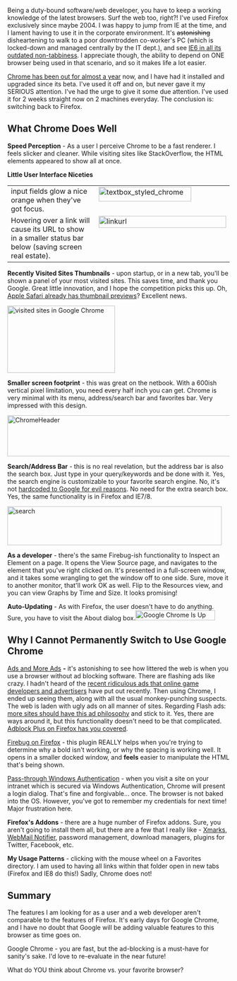 <!--{Title:"Google Chrome - Please Be Better For Glorious Web Usage", PublishedOn:"2009-07-25T08:44:04", Intro:"Being a duty-bound software/web developer, you have to keep a working knowledge of the latest browse"} -->

<span>
  <p>Being a duty-bound software/web developer, you have to keep a working knowledge of the latest browsers. Surf the web too, right?! I've used Firefox exclusively since maybe 2004. I was happy to jump from IE at the time, and I lament having to use it in the corporate environment. It's <strike>astonishing</strike> disheartening to walk to a poor downtrodden co-worker's PC (which is locked-down and managed centrally by the IT dept.), and see <a href="http://www.stoplivinginthepast.com/">IE6 in all its outdated non-tabbiness</a>. I appreciate though, the ability to depend on ONE browser being used in that scenario, and so it makes life a lot easier. </p>
  <p>
    <a href="http://en.wikipedia.org/wiki/Google_chrome">Chrome has been out for almost a year</a> now, and I have had it installed and upgraded since its beta. I've used it off and on, but never gave it my SERIOUS attention. I've had the urge to give it some due attention. I've used it for 2 weeks straight now on 2 machines everyday. The conclusion is: switching back to Firefox.</p>
  <h2>What Chrome Does Well </h2>
  <p>
    <strong>Speed Perception</strong> - As a user I perceive Chrome to be a fast renderer. I feels slicker and cleaner. While visiting sites like StackOverflow, the HTML elements appeared to show all at once.</p>
  <p>
    <strong>Little User Interface Niceties</strong>
  </p>
  <table border="0" cellspacing="0" cellpadding="2" width="722">
    <tbody>
      <tr>
        <td valign="top" width="473">input fields glow a nice orange when they've got focus.</td>
        <td valign="top" width="247">
          <img style="border-right-width: 0px; display: inline; border-top-width: 0px; border-bottom-width: 0px; border-left-width: 0px" title="textbox_styled_chrome" border="0" alt="textbox_styled_chrome" src="http://devtxt.com/blog/blogimg/GoogleChromeWantItButPleaseChange_13264/textbox_styled_chrome.png" width="210" height="33" />
        </td>
      </tr>
      <tr>
        <td valign="top" width="473">Hovering over a link will cause its URL to show in a smaller status bar below (saving screen real estate). </td>
        <td valign="top" width="247">
          <img style="border-right-width: 0px; display: inline; border-top-width: 0px; border-bottom-width: 0px; border-left-width: 0px" title="linkurl" border="0" alt="linkurl" src="http://devtxt.com/blog/blogimg/GoogleChromeWantItButPleaseChange_13264/linkurl.png" width="289" height="27" />
        </td>
      </tr>
    </tbody>
  </table>
  <p></p>
  <p>
    <strong>Recently Visited Sites Thumbnails</strong> - upon startup, or in a new tab, you'll be shown a panel of your most visited sites. This saves time, and thank you Google. Great little innovation, and I hope the competition picks this up. Oh, <a href="http://images.macnn.com/esta/content/0902/safari4-topsites.jpg">Apple Safari already has thumbnail previews</a>? Excellent news.</p>
  <p>
    <img style="border-right-width: 0px; display: inline; border-top-width: 0px; border-bottom-width: 0px; border-left-width: 0px" title="visited sites in Google Chrome" border="0" alt="visited sites in Google Chrome" src="http://devtxt.com/blog/blogimg/GoogleChromeWantItButPleaseChange_13264/visited.png" width="244" height="152" />
  </p>
  <p>
    <strong>Smaller screen footprint</strong> - this was great on the netbook. With a 600ish vertical pixel limitation, you need every half inch you can get. Chrome is very minimal with its menu, address/search bar and favorites bar. Very impressed with this design.</p>
  <p>
    <img style="border-right-width: 0px; display: inline; border-top-width: 0px; border-bottom-width: 0px; border-left-width: 0px" title="ChromeHeader" border="0" alt="ChromeHeader" src="http://devtxt.com/blog/blogimg/GoogleChromeWantItButPleaseChange_13264/ChromeHeader.png" width="597" height="93" />
  </p>
  <p>
    <strong>Search/Address Bar</strong> - this is no real revelation, but the address bar is also the search box. Just type in your query/keywords and be done with it. Yes, the search engine is customizable to your favorite search engine. No, it's not <a href="http://www.wired.com/wired/archive/11.01/google_pr.html">hardcoded to Google for evil reasons</a>. No need for the extra search box. Yes, the same functionality is in Firefox and IE7/8.</p>
  <p>
    <img style="border-right-width: 0px; display: inline; border-top-width: 0px; border-bottom-width: 0px; border-left-width: 0px" title="search" border="0" alt="search" src="http://devtxt.com/blog/blogimg/GoogleChromeWantItButPleaseChange_13264/search.png" width="486" height="88" />
  </p>
  <p>
    <strong>As a developer</strong> - there's the same Firebug-ish functionality to Inspect an Element on a page. It opens the View Source page, and navigates to the element that you've right clicked on. It's presented in a full-screen window, and it takes some wrangling to get the window off to one side. Sure, move it to another monitor, that'll work OK as well. Flip to the Resources view, and you can view Graphs by Time and Size. It looks promising!</p>
  <p>
    <strong>Auto-Updating</strong> - As with Firefox, the user doesn't have to do anything. Sure, you have to visit the About dialog box.<img style="border-right-width: 0px; display: inline; border-top-width: 0px; border-bottom-width: 0px; border-left-width: 0px" title="Google Chrome Is Up To Date" border="0" alt="Google Chrome Is Up To Date" src="http://devtxt.com/blog/blogimg/GoogleChromeWantItButPleaseChange_13264/GoogleChromeIsUpToDate.png" width="181" height="23" /></p>
  <p></p>
  <p />
  <h2>Why I Cannot Permanently Switch to Use Google Chrome</h2>
  <p>
    <a href="https://addons.mozilla.org/en-US/firefox/addon/1865">Ads and More Ads</a>
    <strong> -</strong> it's astonishing to see how littered the web is when you use a browser without ad blocking software. There are flashing ads like crazy. I hadn't heard of the <a href="http://www.codinghorror.com/blog/archives/001286.html">recent ridiculous ads that online game developers and advertisers</a> have put out recently. Then using Chrome, I ended up seeing them, along with all the usual monkey-punching suspects. The web is laden with ugly ads on all manner of sites. Regarding Flash ads: <a href="http://blog.stackoverflow.com/2009/03/responsible-advertising-feed-a-programmer/">more sites should have this ad philosophy</a> and stick to it. Yes, there are ways around it, but this functionality doesn't need to be that complicated. <a href="http://adblockplus.org/en/">Adblock Plus on Firefox has you covered</a>.</p>
  <p>
    <a href="http://getfirebug.com/">Firebug on Firefox</a> - this plugin REALLY helps when you're trying to determine why a bold isn't working, or why the spacing is working well. It opens in a smaller docked window, and <strong>feels</strong> easier to manipulate the HTML that's being shown.</p>
  <p>
    <a href="http://serverfault.com/questions/19914/">Pass-through Windows Authentication</a> - when you visit a site on your intranet which is secured via Windows Authentication, Chrome will present a login dialog. That's fine and forgivable... once. The browser is not baked into the OS. However, you've got to remember my credentials for next time! Major frustration here. </p>
  <p>
    <strong>Firefox's Addons</strong> - there are a huge number of Firefox addons. Sure, you aren't going to install them all, but there are a few that I really like - <a href="https://addons.mozilla.org/en-US/firefox/addon/2410">Xmarks</a>, <a href="https://addons.mozilla.org/en-US/firefox/addon/4490">WebMail Notifier</a>, password management, download managers, plugins for Twitter, Facebook, etc. </p>
  <p>
    <strong>My Usage Patterns</strong> - clicking with the mouse wheel on a Favorites directory. I am used to having all links within that folder open in new tabs (Firefox and IE8 do this!) Sadly, Chrome does not!</p>
  <p></p>
  <h2>
    <strong>Summary</strong>
  </h2>
  <p>The features I am looking for as a user and a web developer aren't comparable to the features of Firefox. It's early days for Google Chrome, and I have no doubt that Google will be adding valuable features to this browser as time goes on.</p>
  <p>Google Chrome - you are fast, but the ad-blocking is a must-have for sanity's sake. I'd love to re-evaluate in the near future! </p>
  <p>What do YOU think about Chrome vs. your favorite browser?</p>
</span>